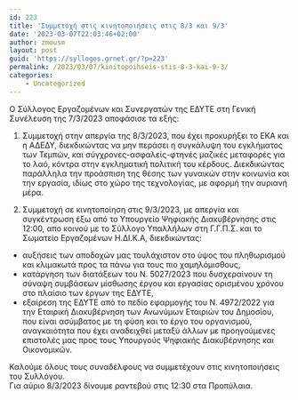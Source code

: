 ```yaml
---
id: 223
title: 'Συμμετοχή στις κινητοποιήσεις στις 8/3 και 9/3'
date: '2023-03-07T22:03:46+02:00'
author: zmousm
layout: post
guid: 'https://syllogos.grnet.gr/?p=223'
permalink: /2023/03/07/kinitopoihseis-stis-8-3-kai-9-3/
categories:
    - Uncategorized
---
```


Ο Σύλλογος Εργαζομένων και Συνεργατών της ΕΔΥΤΕ στη Γενική Συνέλευση της 7/3/2023 αποφάσισε τα εξής:

1. Συμμετοχή στην απεργία της 8/3/2023, που έχει προκυρήξει το ΕΚΑ και η ΑΔΕΔΥ, διεκδικώντας να μην περάσει η συγκάλυψη του εγκλήματος των Τεμπών, και σύγχρονες-ασφαλείς-φτηνές μαζικές μεταφορές για το λαό, κόντρα στην εγκληματική πολιτική του κέρδους. Διεκδικώντας παράλληλα την προάσπιση της θέσης των γυναικών στην κοινωνία και την εργασία, ιδίως στο χώρο της τεχνολογίας, με αφορμή την αυριανή μέρα.

1. Συμμετοχή σε κινητοποίηση στις 9/3/2023, με απεργία και συγκέντρωση έξω από το Υπουργείο Ψηφιακής Διακυβέρνησης στις 12:00, απο κοινού με το Σύλλογο Υπαλλήλων στη Γ.Γ.Π.Σ. και το Σωματείο Εργαζομένων Η.ΔΙ.Κ.Α, διεκδικώντας:  
* αυξήσεις των αποδοχών μας τουλάχιστον στο ύψος του πληθωρισμού και κλιμακωτά προς τα πάνω για τους πιο χαμηλόμισθους,  
* κατάργηση των διατάξεων του Ν. 5027/2023 που δυσχεραίνουν τη σύναψη συμβάσεων μίσθωσης έργου και εργασίας ορισμένου χρόνου στο πλαίσιο των έργων της ΕΔΥΤΕ,  
* εξαίρεση της ΕΔΥΤΕ από το πεδίο εφαρμογής του Ν. 4972/2022 για την Εταιρική Διακυβέρνηση των Ανωνύμων Εταιριών του Δημοσίου, που είναι ασύμβατος με τη φύση και το έργο του οργανισμού, αναγκαιότητα που έχει αναδειχθεί μεταξύ άλλων με προηγούμενες επιστολές μας προς τους Υπουργούς Ψηφιακής Διακυβέρνησης και Οικονομικών.

Καλούμε όλους τους συναδέλφους να συμμετέχουν στις κινητοποιήσεις του Συλλόγου.  
Για αύριο 8/3/2023 δίνουμε ραντεβού στις 12:30 στα Προπύλαια.
